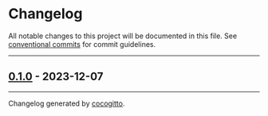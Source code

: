 # Changelog
All notable changes to this project will be documented in this file. See [conventional commits](https://www.conventionalcommits.org/) for commit guidelines.

- - -
## [0.1.0](https://github.com/michalgcc/simple-lists/compare/ab03cd84ae3175a80518fc50e92c86c241b5e597..0.1.0) - 2023-12-07

- - -

Changelog generated by [cocogitto](https://github.com/cocogitto/cocogitto).